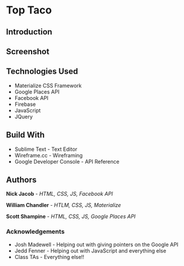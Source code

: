 # Top Taco

## Introduction

## Screenshot

## Technologies Used

* Materialize CSS Framework
* Google Places API
* Facebook API
* Firebase
* JavaScript
* JQuery

## Build With

* Sublime Text - Text Editor
* Wireframe.cc - Wireframing
* Google Developer Console - API Reference

## Authors

**Nick Jacob** - *HTML, CSS, JS, Facebook API*

**William Chandler** - *HTLM, CSS, JS, Materialize*

**Scott Shampine** - *HTML, CSS, JS, Google Places API*

### Acknowledgements
* Josh Madewell - Helping out with giving pointers on the Google API
* Jedd Fenner - Helping out with JavaScript and everything else
* Class TAs - Everything else!!
